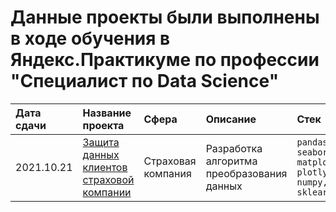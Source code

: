 # Данные проекты были выполнены в ходе обучения в Яндекс.Практикуме по профессии "Специалист по Data Science"
| Дата сдачи | Название проекта | Сфера | Описание | Стек |
|:----| :-------------- | :--- |:--------|:----|
|2021.10.21| [Защита данных клиентов страховой компании](https://github.com/NESDS/praktikum_yandex_projects_data_science/tree/main/2021_10_21_data_conversion) | Страховая компания | Разработка алгоритма преобразования данных | ```pandas, seaborn, matplotlib, plotly, numpy, sklearn```
